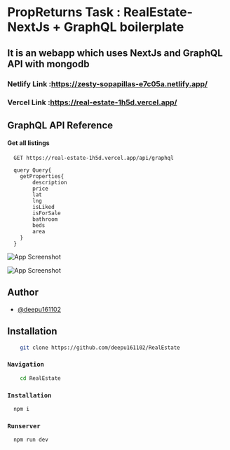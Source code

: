 
# PropReturns Task : RealEstate- NextJs + GraphQL boilerplate
## It is an webapp which uses NextJs and GraphQL API with mongodb
### Netlify Link :https://zesty-sopapillas-e7c05a.netlify.app/
### Vercel Link :https://real-estate-1h5d.vercel.app/


## GraphQL API Reference

#### Get all listings

```http (graphql)
  GET https://real-estate-1h5d.vercel.app/api/graphql

  query Query{
    getProperties{
        description
        price
        lat
        lng
        isLiked
        isForSale
        bathroom
        beds
        area
    }
  }
```








![App Screenshot](https://i.imgur.com/O8s4eER.png)

![App Screenshot](https://i.imgur.com/b3HUYiz.png)
## Author

- [@deepu161102](https://www.github.com/deepu161102)


## Installation

```bash
    git clone https://github.com/deepu161102/RealEstate

```
### `Navigation`
```bash
    cd RealEstate
```
### `Installation`



```bash
  npm i
```



### `Runserver`

```bash
  npm run dev
```




